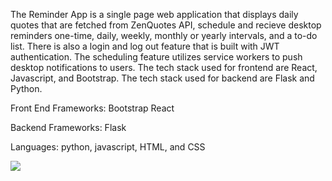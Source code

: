 The Reminder App is a single page web application that displays daily quotes that are fetched from ZenQuotes API, schedule and recieve desktop reminders one-time, daily, weekly, monthly or yearly intervals, and a to-do list. There is also a login and log out feature that is built with JWT authentication. The scheduling feature utilizes service workers to push desktop notifications to users. The tech stack used for frontend are React, Javascript, and Bootstrap. The tech stack used for backend are Flask and Python.


Front End Frameworks:
Bootstrap 
React

Backend Frameworks:
Flask

Languages: python, javascript, HTML, and CSS

![](https://thumbs.gfycat.com/LongBowedBlueandgoldmackaw-size_restricted.gif)

